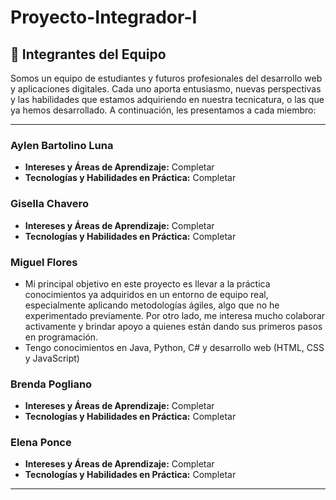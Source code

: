 # Proyecto-Integrador-I

## 👥 Integrantes del Equipo
Somos un equipo de estudiantes y futuros profesionales del desarrollo web y aplicaciones digitales. Cada uno aporta entusiasmo, nuevas perspectivas y las habilidades que estamos adquiriendo en nuestra tecnicatura, o las que ya hemos desarrollado. A continuación, les presentamos a cada miembro:

---

### **Aylen Bartolino Luna**
* **Intereses y Áreas de Aprendizaje:** Completar
* **Tecnologías y Habilidades en Práctica:** Completar

### **Gisella Chavero**
* **Intereses y Áreas de Aprendizaje:** Completar
* **Tecnologías y Habilidades en Práctica:** Completar

### **Miguel Flores**
- Mi principal objetivo en este proyecto es llevar a la práctica conocimientos ya adquiridos en un entorno de equipo real, especialmente aplicando metodologías ágiles, algo que no he experimentado previamente. Por otro lado, me interesa mucho colaborar activamente y brindar apoyo a quienes están dando sus primeros pasos en programación.
- Tengo conocimientos en Java, Python, C# y desarrollo web (HTML, CSS y JavaScript)

### **Brenda Pogliano**
* **Intereses y Áreas de Aprendizaje:** Completar
* **Tecnologías y Habilidades en Práctica:** Completar

### **Elena Ponce**
* **Intereses y Áreas de Aprendizaje:** Completar
* **Tecnologías y Habilidades en Práctica:** Completar

---
